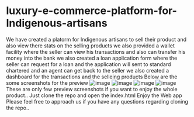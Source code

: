 # luxury-e-commerce-platform-for-Indigenous-artisans
We have created a platorm for Indigenous artisans to sell their product and also view there stats on the selling products 
we also provided a wallet facility where the seller can view his transactions and also can transfer his money into the bank
we also created a loan application form where the seller can request for a loan and the application will sent to standard chartered and an agent can get back to the seller
we also created a dashboard for the transactions and the selleing products
Below are the some screenshots for the preview 
![image](https://user-images.githubusercontent.com/101415826/158046211-367419b6-8bf0-46a7-8275-2fa18b05f65d.png)
![image](https://user-images.githubusercontent.com/101415826/158046231-b77684f0-0195-45a5-80e1-3c93be0c7da2.png)
![image](https://user-images.githubusercontent.com/101415826/158046305-8d255d09-2a9c-4653-93aa-f3b9fafc7eeb.png)
![image](https://user-images.githubusercontent.com/101415826/158046325-f02e5ec8-7521-40ae-88ae-f0c2148ad971.png)
These are only few preview screenshots if you want to enjoy the whole product.. 
Just clone the repo and open the index.html
Enjoy the Web app
Please feel free to approach us if you have any questions regarding cloning the repo.. 

